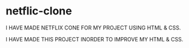 # netflic-clone

I HAVE MADE NETFLIX CONE FOR MY PROJECT USING HTML & CSS.

I HAVE MADE THIS PROJECT INORDER TO IMPROVE MY HTML & CSS.